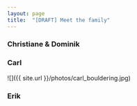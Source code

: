 ```yaml
---
layout: page
title:  "[DRAFT] Meet the family"
---
```


### Christiane & Dominik


### Carl

![]({{ site.url }}/photos/carl_bouldering.jpg)

### Erik
